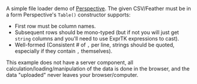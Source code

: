 A simple file loader demo of
[Perspective](https://github.com/perspective-dev/perspective). The given
CSV/Feather must be in a form Perspective's `Table()` constructor supports:

- First row must be column names.
- Subsequent rows should be mono-typed (but if not you will just get `string`
  columns and you'll need to use ExprTK expressions to cast).
- Well-formed (Consistent # of `,` per line, strings should be quoted,
  especially if they contain `,` themselves).

This example does not have a server component, all
calculation/loading/manipulation of the data is done in the browser, and the
data "uploaded" never leaves your browser/computer.
